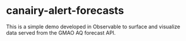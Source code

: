 # canairy-alert-forecasts

This is a simple demo developed in Observable to surface and visualize data served from the GMAO AQ forecast API.
